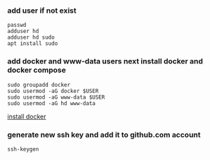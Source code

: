 ### add user if not exist
    passwd
    adduser hd
    adduser hd sudo
    apt install sudo


### add docker and www-data users next install docker and docker compose
    sudo groupadd docker
    sudo usermod -aG docker $USER
    sudo usermod -aG www-data $USER
    sudo usermod -aG hd www-data
[install docker](https://docs.docker.com/engine/install/debian)


### generate new ssh key and add it to github.com account
    ssh-keygen

